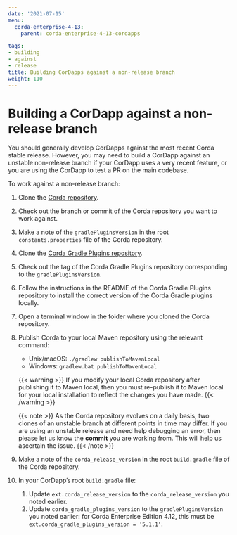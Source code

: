 ```yaml
---
date: '2021-07-15'
menu:
  corda-enterprise-4-13:
    parent: corda-enterprise-4-13-cordapps

tags:
- building
- against
- release
title: Building CorDapps against a non-release branch
weight: 110
---
```



# Building a CorDapp against a non-release branch

You should generally develop CorDapps against the most recent Corda stable release. However, you may need to build a CorDapp
against an unstable non-release branch if your CorDapp uses a very recent feature, or you are using the CorDapp to test a PR
on the main codebase.

To work against a non-release branch:

1. Clone the [Corda repository](https://github.com/corda/corda).
2. Check out the branch or commit of the Corda repository you want to work against.
3. Make a note of the `gradlePluginsVersion` in the root `constants.properties` file of the Corda repository.
4. Clone the [Corda Gradle Plugins repository](https://github.com/corda/corda-gradle-plugins).
5. Check out the tag of the Corda Gradle Plugins repository corresponding to the `gradlePluginsVersion`.
6. Follow the instructions in the README of the Corda Gradle Plugins repository to install the correct version of the Corda Gradle plugins locally.
7. Open a terminal window in the folder where you cloned the Corda repository.
8. Publish Corda to your local Maven repository using the relevant command:

   * Unix/macOS: `./gradlew publishToMavenLocal`
   * Windows: `gradlew.bat publishToMavenLocal`


   {{< warning >}}
   If you modify your local Corda repository after publishing it to Maven local, then you must
   re-publish it to Maven local for your local installation to reflect the changes you have made.
   {{< /warning >}}

   {{< note >}}
   As the Corda repository evolves on a daily basis, two clones of an unstable branch at different points in
   time may differ. If you are using an unstable release and need help debugging an error, then please let us know the
   **commit** you are working from. This will help us ascertain the issue.
   {{< /note >}}

9. Make a note of the `corda_release_version` in the root `build.gradle` file of the Corda repository.
10. In your CorDapp’s root `build.gradle` file:
    1. Update `ext.corda_release_version` to the `corda_release_version` you noted earlier.
    2. Update `corda_gradle_plugins_version` to the `gradlePluginsVersion` you noted earlier: for Corda Enterprise Edition 4.12, this must be `ext.corda_gradle_plugins_version = '5.1.1'`.
